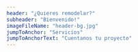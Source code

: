 ```yaml
---
header: "¿Quieres remodelar?"
subheader: "Bienvenido!"
imageFileName: "header-bg.jpg"
jumpToAnchor: "Servicios"
jumpToAnchorText: "Cuentanos tu proyecto"
---
```

